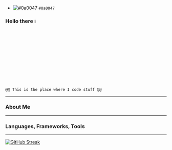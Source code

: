 - ![#0a0047](https://via.placeholder.com/15/f03c15/000000?text=+) `#0a0047`
### Hello there <img src="https://media.giphy.com/media/hvRJCLFzcasrR4ia7z/giphy.gif" width="5%">
``` @@ This is the place where I code stuff @@ ```

---
### About Me

---
### Languages, Frameworks, Tools

---
[![GitHub Streak](http://github-readme-streak-stats.herokuapp.com?user=anand-dev-parekh&theme=tokyonight)](https://git.io/streak-stats)
